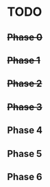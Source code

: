 # TODO

## ~~Phase 0~~

## ~~Phase 1~~

## ~~Phase 2~~

## ~~Phase 3~~

## Phase 4

## Phase 5

## Phase 6
